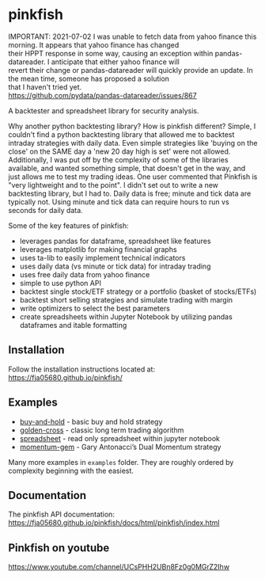 pinkfish
======     

IMPORTANT: 2021-07-02 I was unable to fetch data from yahoo finance this morning.  It appears that yahoo finance has changed  
their HPPT response in some way, causing an exception within pandas-datareader.  I anticipate that either yahoo finance will  
revert their change or pandas-datareader will quickly provide an update.  In the mean time, someone has proposed a solution  
that I haven't tried yet.  
https://github.com/pydata/pandas-datareader/issues/867


A backtester and spreadsheet library for security analysis.

Why another python backtesting library?  How is pinkfish different?
Simple, I couldn't find a python backtesting library that allowed me to backtest intraday strategies with daily data.  Even simple strategies like 'buying on the close' on the SAME day a 'new 20 day high is set' were not allowed.  Additionally, I was put off by the complexity of some of the libraries available, and wanted something simple, that doesn't get in the way, and just allows me to test my trading ideas.  One user commented that Pinkfish is "very lightweight and to the point".  I didn't set out to write a new backtesting library, but I had to.  Daily data is free; minute and tick data are typically not.  Using minute and tick data can require hours to run vs seconds for daily data.

Some of the key features of pinkfish:
 - leverages pandas for dataframe, spreadsheet like features
 - leverages matplotlib for making financial graphs
 - uses ta-lib to easily implement technical indicators
 - uses daily data (vs minute or tick data) for intraday trading
 - uses free daily data from yahoo finance
 - simple to use python API
 - backtest single stock/ETF strategy or a portfolio (basket of stocks/ETFs)
 - backtest short selling strategies and simulate trading with margin
 - write optimizers to select the best parameters
 - create spreadsheets within Jupyter Notebook by utilizing pandas dataframes and itable formatting

## Installation
Follow the installation instructions located at:
https://fja05680.github.io/pinkfish/

## Examples
 - [buy-and-hold](https://fja05680.github.io/pinkfish/examples/buy-and-hold.html) - basic buy and hold strategy
 - [golden-cross](http://fja05680.github.io/pinkfish/examples/golden-cross.html) - classic long term trading algorithm
 - [spreadsheet](https://fja05680.github.io/pinkfish/examples/spreadsheet.html) - read only spreadsheet within jupyter notebook
 - [momentum-gem](http://fja05680.github.io/pinkfish/examples/momentum-gem.html) - Gary Antonacci’s Dual Momentum strategy

Many more examples in `examples` folder.  They are roughly ordered by complexity beginning with the easiest.
 
## Documentation
The pinkfish API documentation:
https://fja05680.github.io/pinkfish/docs/html/pinkfish/index.html

## Pinkfish on youtube
https://www.youtube.com/channel/UCsPHH2UBn8Fz0g0MGrZ2Ihw
